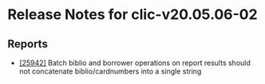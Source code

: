 
# Release Notes for clic-v20.05.06-02

## Reports

- [[25942]](http://bugs.koha-community.org/bugzilla3/show_bug.cgi?id=25942) Batch biblio and borrower operations on report results should not concatenate biblio/cardnumbers into a single string



